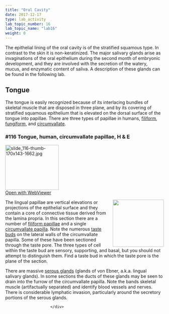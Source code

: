```yaml
---
title: "Oral Cavity"
date: 2017-12-17
type: lab_activity
lab_topic_number: 16
lab_topic_name: "lab16"
weight: 0
---
```

<div class="entrybody">
						<p>The epithelial lining of the oral cavity is of the stratified squamous type. In contrast to the skin it is non-keratinized. The major salivary glands arise as invaginations of the oral epithelium during the second month of embryonic development, and they are involved with the secretion of the watery, mucus, and enzymatic content of saliva. A description of these glands can be found in the following lab.</p>

<h2>Tongue</h2>

<p>The tongue is easily recognized because of its interlacing bundles of skeletal muscle that are disposed in three plane, and by its covering of stratified squamous epithelium that is elevated on the dorsal surface of the tongue into papillae. There are three types of papillae in humans, <u>filiform</u>, <u>fungiform</u>, and <u>circumvallate</u>.</p>

<h3>#116 Tongue, human, circumvallate papillae, H &amp; E</h3>

<div class="thumbnail"> <a href="http://virtualslides.cumc.columbia.edu/116.svs/view.apml?" target="_blank"><img alt="slide_116-thumb-170x143-1662.jpg" src="/assets/images/slide_116-thumb-170x143-1662.jpg" width="170" height="143" class="mt-image-left"></a><br><a href="http://virtualslides.cumc.columbia.edu/116.svs/view.apml?" target="_blank">Open with WebViewer</a> </div>

<p><img src="/assets/images/116%20tongue%20-%20taste%20pore.jpg" style="width:162px; height:150px; float:right;">The lingual papillae are vertical elevations or projections of the epithelial surface and they contain a core of connective tissue derived from the lamina propria. In this section there are a number of <u>filiform papillae</u> and a single <u>circumvallate papilla</u>. Note the numerous <u>taste buds</u> on the lateral walls of the circumvallate papilla. Some of these have been sectioned through the taste pore. The three types of cell within the taste bud are sensory, supporting, and basal, but you should not attempt to distinguish them. Find a taste bud in which the taste pore is the plane of the section.  </p>

<p>There are massive <u>serous glands</u> (glands of von Ebner, a.k.a. lingual salivary glands). In some sections the ducts of these glands may be seen to drain into the furrow of the circumvallate papilla. Note the bands skeletal muscle (artifactually separated) and identify blood vessels and nerves. There is considerable lymphatic invasion, particularly around the secretory portions of the serous glands.</p>
						
						
						</div>
